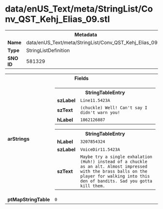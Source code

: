 <h1>data/enUS_Text/meta/StringList/Conv_QST_Kehj_Elias_09.stl</h1><table><tr><th colspan="100%">Metadata</th></tr><tr><td><b>Name</b></td><td>data/enUS_Text/meta/StringList/Conv_QST_Kehj_Elias_09.stl</td></tr><tr><td><b>Type</b></td><td>StringListDefinition</td></tr><tr><td><b>SNO ID</b></td><td>581329</td></tr></table>

<table><tr><th colspan="100%">Fields</th></tr><tr><td><b>arStrings</b></td><td><table><tr><th colspan="100%">StringTableEntry</th></tr><tr><td><b>szLabel</b></td><td><code>Line11.5423A</code></td></tr><tr><td><b>szText</b></td><td><code>(chuckle) Well! Can't say I didn't warn you!</code></td></tr><tr><td><b>hLabel</b></td><td><code>1862126887</code></td></tr></table>


<table><tr><th colspan="100%">StringTableEntry</th></tr><tr><td><b>hLabel</b></td><td><code>3207854324</code></td></tr><tr><td><b>szLabel</b></td><td><code>VoiceDir11.5423A</code></td></tr><tr><td><b>szText</b></td><td><code>Maybe try a single exhalation (Huh!) instead of a chuckle as an alt. Almost impressed with the brass balls on the player for walking into this den of bandits. Sad you gotta kill them.</code></td></tr></table>


</td></tr><tr><td><b>ptMapStringTable</b></td><td><code>0</code></td></tr></table>

